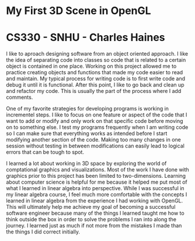 # My First 3D Scene in OpenGL
# CS330 - SNHU - Charles Haines

I like to aproach designing software from an object oriented approach. I like the idea of separating code into classes so code that is related to a certain object is contained in one place. Working on this project allowed me to practice creating objects and functions that made my code easier to read and maintain. My typical process for writing code is to first write code and debug it until it is functional. After this point, I like to go back and clean up and refactor my code. This is usually the part of the process where I add comments.

One of my favorite strategies for developing programs is working in incrementel steps. I like to focus on one feature or aspect of the code that I want to add or modify and only work on that specific code before moving on to something else. I test my programs frequently when I am writing code so I can make sure that everything works as intended before I start modifying another section of the code. Making too many changes in one session without testing in between modifications can easily lead to logical errors that can be tough to spot.

I learned a lot about working in 3D space by exploring the world of comptational graphics and visualizations. Most of the work I have done with graphics prior to this project has been limited to two-dimensions. Learning about computer science is helpful for me because it helped me put most of what I learned in linear algebra into perspective. While I was successful in my linear algebra course, I feel much more comfortable with the concepts I learned in linear algebra from the experience I had working with OpenGL. This will ultimately help me achieve my goal of becoming a successful software engineer because many of the things I learned taught me how to think outside the box in order to solve the problems I ran into along the journey. I learned just as much if not more from the mistakes I made than the things I did correct initially.
